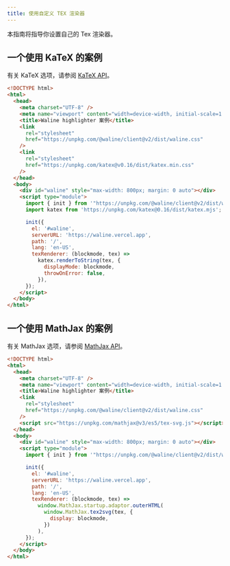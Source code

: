 ```yaml
---
title: 使用自定义 TEX 渲染器
---
```


本指南将指导你设置自己的 Tex 渲染器。

<!-- more -->

## 一个使用 KaTeX 的案例

有关 KaTeX 选项，请参阅 [KaTeX API](https://katex.org/docs/api.html#server-side-rendering-or-rendering-to-a-string)。

```html
<!DOCTYPE html>
<html>
  <head>
    <meta charset="UTF-8" />
    <meta name="viewport" content="width=device-width, initial-scale=1.0" />
    <title>Waline highlighter 案例</title>
    <link
      rel="stylesheet"
      href="https://unpkg.com/@waline/client@v2/dist/waline.css"
    />
    <link
      rel="stylesheet"
      href="https://unpkg.com/katex@v0.16/dist/katex.min.css"
    />
  </head>
  <body>
    <div id="waline" style="max-width: 800px; margin: 0 auto"></div>
    <script type="module">
      import { init } from '"https://unpkg.com/@waline/client@v2/dist/waline.mjs"';
      import katex from 'https://unpkg.com/katex@0.16/dist/katex.mjs';

      init({
        el: '#waline',
        serverURL: 'https://waline.vercel.app',
        path: '/',
        lang: 'en-US',
        texRenderer: (blockmode, tex) =>
          katex.renderToString(tex, {
            displayMode: blockmode,
            throwOnError: false,
          }),
      });
    </script>
  </body>
</html>
```

## 一个使用 MathJax 的案例

有关 MathJax 选项，请参阅 [MathJax API](http://docs.mathjax.org/en/latest/web/typeset.html#converting-a-math-string-to-other-formats)。

```html
<!DOCTYPE html>
<html>
  <head>
    <meta charset="UTF-8" />
    <meta name="viewport" content="width=device-width, initial-scale=1.0" />
    <title>Waline highlighter 案例</title>
    <link
      rel="stylesheet"
      href="https://unpkg.com/@waline/client@v2/dist/waline.css"
    />
    <script src="https://unpkg.com/mathjax@v3/es5/tex-svg.js"></script>
  </head>
  <body>
    <div id="waline" style="max-width: 800px; margin: 0 auto"></div>
    <script type="module">
      import { init } from '"https://unpkg.com/@waline/client@v2/dist/waline.mjs"';

      init({
        el: '#waline',
        serverURL: 'https://waline.vercel.app',
        path: '/',
        lang: 'en-US',
        texRenderer: (blockmode, tex) =>
          window.MathJax.startup.adaptor.outerHTML(
            window.MathJax.tex2svg(tex, {
              display: blockmode,
            })
          ),
      });
    </script>
  </body>
</html>
```
